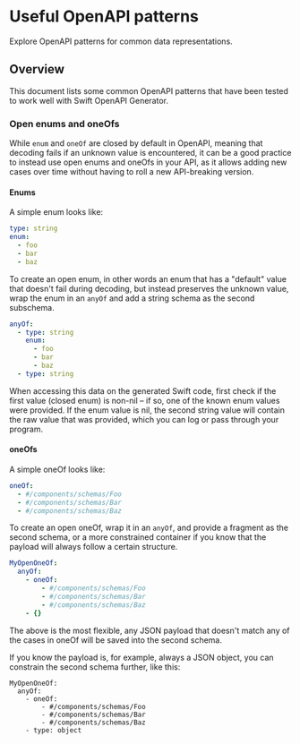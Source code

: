 # Useful OpenAPI patterns

Explore OpenAPI patterns for common data representations. 

## Overview

This document lists some common OpenAPI patterns that have been tested to work well with Swift OpenAPI Generator.

### Open enums and oneOfs

While `enum` and `oneOf` are closed by default in OpenAPI, meaning that decoding fails if an unknown value is encountered, it can be a good practice to instead use open enums and oneOfs in your API, as it allows adding new cases over time without having to roll a new API-breaking version.

#### Enums

A simple enum looks like:

```yaml
type: string
enum:
  - foo
  - bar
  - baz
```

To create an open enum, in other words an enum that has a "default" value that doesn't fail during decoding, but instead preserves the unknown value, wrap the enum in an `anyOf` and add a string schema as the second subschema.

```yaml
anyOf:
  - type: string
    enum:
      - foo
      - bar
      - baz
  - type: string
```

When accessing this data on the generated Swift code, first check if the first value (closed enum) is non-nil – if so, one of the known enum values were provided. If the enum value is nil, the second string value will contain the raw value that was provided, which you can log or pass through your program.

#### oneOfs

A simple oneOf looks like:

```yaml
oneOf:
  - #/components/schemas/Foo
  - #/components/schemas/Bar
  - #/components/schemas/Baz
```

To create an open oneOf, wrap it in an `anyOf`, and provide a fragment as the second schema, or a more constrained container if you know that the payload will always follow a certain structure.

```yaml
MyOpenOneOf:
  anyOf:
    - oneOf:
        - #/components/schemas/Foo
        - #/components/schemas/Bar
        - #/components/schemas/Baz
    - {}
```

The above is the most flexible, any JSON payload that doesn't match any of the cases in oneOf will be saved into the second schema.

If you know the payload is, for example, always a JSON object, you can constrain the second schema further, like this:

```
MyOpenOneOf:
  anyOf:
    - oneOf:
        - #/components/schemas/Foo
        - #/components/schemas/Bar
        - #/components/schemas/Baz
    - type: object
```
